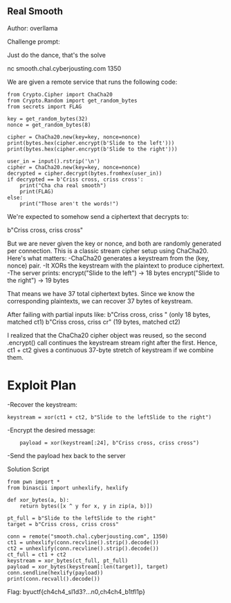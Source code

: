 ## Real Smooth
Author: overllama

Challenge prompt:

Just do the dance, that's the solve

nc smooth.chal.cyberjousting.com 1350

We are given a remote service that runs the following code:
```
from Crypto.Cipher import ChaCha20
from Crypto.Random import get_random_bytes
from secrets import FLAG

key = get_random_bytes(32)
nonce = get_random_bytes(8)

cipher = ChaCha20.new(key=key, nonce=nonce)
print(bytes.hex(cipher.encrypt(b'Slide to the left')))
print(bytes.hex(cipher.encrypt(b'Slide to the right')))

user_in = input().rstrip('\n')
cipher = ChaCha20.new(key=key, nonce=nonce)
decrypted = cipher.decrypt(bytes.fromhex(user_in))
if decrypted == b'Criss cross, criss cross':
    print("Cha cha real smooth")
    print(FLAG)
else:
    print("Those aren't the words!")
```
We're expected to somehow send a ciphertext that decrypts to:

b"Criss cross, criss cross"

But we are never given the key or nonce, and both are randomly generated per connection.
This is a classic stream cipher setup using ChaCha20. Here's what matters:
-ChaCha20 generates a keystream from the (key, nonce) pair.
-It XORs the keystream with the plaintext to produce ciphertext.
-The server prints:
    encrypt("Slide to the left") → 18 bytes
    encrypt("Slide to the right") → 19 bytes
    
That means we have 37 total ciphertext bytes.
Since we know the corresponding plaintexts, we can recover 37 bytes of keystream.

After failing with partial inputs like:
    b"Criss cross, criss " (only 18 bytes, matched ct1)
    b"Criss cross, criss cr" (19 bytes, matched ct2)

I realized that the ChaCha20 cipher object was reused, so the second .encrypt() call continues the keystream stream right after the first.
Hence, ct1 + ct2 gives a continuous 37-byte stretch of keystream if we combine them.

# Exploit Plan
-Recover the keystream:
```
keystream = xor(ct1 + ct2, b"Slide to the leftSlide to the right")
```
-Encrypt the desired message:
```
    payload = xor(keystream[:24], b"Criss cross, criss cross")
```
-Send the payload hex back to the server

Solution Script
```
from pwn import *
from binascii import unhexlify, hexlify

def xor_bytes(a, b):
    return bytes([x ^ y for x, y in zip(a, b)])

pt_full = b"Slide to the leftSlide to the right"
target = b"Criss cross, criss cross"

conn = remote("smooth.chal.cyberjousting.com", 1350)
ct1 = unhexlify(conn.recvline().strip().decode())
ct2 = unhexlify(conn.recvline().strip().decode())
ct_full = ct1 + ct2
keystream = xor_bytes(ct_full, pt_full)
payload = xor_bytes(keystream[:len(target)], target)
conn.sendline(hexlify(payload))
print(conn.recvall().decode())
```
Flag: byuctf{ch4ch4_sl1d3?...n0,ch4ch4_b1tfl1p}
